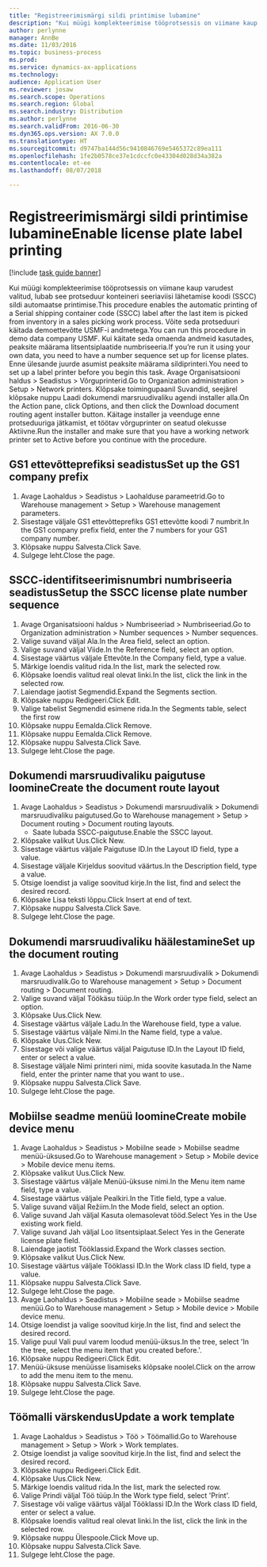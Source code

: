 ```yaml
--- 
title: "Registreerimismärgi sildi printimise lubamine"
description: "Kui müügi komplekteerimise tööprotsessis on viimane kaup varudest valitud, lubab see protseduur konteineri seeriaviisi lähetamise koodi (SSCC) sildi automaatse printimise."
author: perlynne
manager: AnnBe
ms.date: 11/03/2016
ms.topic: business-process
ms.prod: 
ms.service: dynamics-ax-applications
ms.technology: 
audience: Application User
ms.reviewer: josaw
ms.search.scope: Operations
ms.search.region: Global
ms.search.industry: Distribution
ms.author: perlynne
ms.search.validFrom: 2016-06-30
ms.dyn365.ops.version: AX 7.0.0
ms.translationtype: HT
ms.sourcegitcommit: d9747ba144d56c9410846769e5465372c89ea111
ms.openlocfilehash: 1fe2b0578ce37e1cdccfc0e43304d028d34a382a
ms.contentlocale: et-ee
ms.lasthandoff: 08/07/2018

---
```

# <a name="enable-license-plate-label-printing"></a><span data-ttu-id="f9cde-103">Registreerimismärgi sildi printimise lubamine</span><span class="sxs-lookup"><span data-stu-id="f9cde-103">Enable license plate label printing</span></span>

[!include [task guide banner](../../includes/task-guide-banner.md)]

<span data-ttu-id="f9cde-104">Kui müügi komplekteerimise tööprotsessis on viimane kaup varudest valitud, lubab see protseduur konteineri seeriaviisi lähetamise koodi (SSCC) sildi automaatse printimise.</span><span class="sxs-lookup"><span data-stu-id="f9cde-104">This procedure enables the automatic printing of a Serial shipping container code (SSCC) label after the last item is picked from inventory in a sales picking work process.</span></span> <span data-ttu-id="f9cde-105">Võite seda protseduuri käitada demoettevõtte USMF-i andmetega.</span><span class="sxs-lookup"><span data-stu-id="f9cde-105">You can run this procedure in demo data company USMF.</span></span> <span data-ttu-id="f9cde-106">Kui käitate seda omaenda andmeid kasutades, peaksite määrama litsentsiplaatide numbriseeria.</span><span class="sxs-lookup"><span data-stu-id="f9cde-106">If you’re run it using your own data, you need to have a number sequence set up for license plates.</span></span> <span data-ttu-id="f9cde-107">Enne ülesande juurde asumist peaksite määrama sildiprinteri.</span><span class="sxs-lookup"><span data-stu-id="f9cde-107">You need to set up a label printer before you begin this task.</span></span> <span data-ttu-id="f9cde-108">Avage Organisatsiooni haldus > Seadistus > Võrguprinterid.</span><span class="sxs-lookup"><span data-stu-id="f9cde-108">Go to Organization administration > Setup > Network printers.</span></span> <span data-ttu-id="f9cde-109">Klõpsake toimingupaanil Suvandid, seejärel klõpsake nuppu Laadi dokumendi marsruudivaliku agendi installer alla.</span><span class="sxs-lookup"><span data-stu-id="f9cde-109">On the Action pane, click Options, and then click the Download document routing agent installer button.</span></span> <span data-ttu-id="f9cde-110">Käitage installer ja veenduge enne protseduuriga jätkamist, et töötav võrguprinter on seatud olekusse Aktiivne.</span><span class="sxs-lookup"><span data-stu-id="f9cde-110">Run the installer and make sure that you have a working network printer set to Active before you continue with the procedure.</span></span>


## <a name="set-up-the-gs1-company-prefix"></a><span data-ttu-id="f9cde-111">GS1 ettevõtteprefiksi seadistus</span><span class="sxs-lookup"><span data-stu-id="f9cde-111">Set up the GS1 company prefix</span></span>
1. <span data-ttu-id="f9cde-112">Avage Laohaldus > Seadistus > Laohalduse parameetrid.</span><span class="sxs-lookup"><span data-stu-id="f9cde-112">Go to Warehouse management > Setup > Warehouse management parameters.</span></span>
2. <span data-ttu-id="f9cde-113">Sisestage väljale GS1 ettevõtteprefiks GS1 ettevõtte koodi 7 numbrit.</span><span class="sxs-lookup"><span data-stu-id="f9cde-113">In the GS1 company prefix field, enter the 7 numbers for your GS1 company number.</span></span>
3. <span data-ttu-id="f9cde-114">Klõpsake nuppu Salvesta.</span><span class="sxs-lookup"><span data-stu-id="f9cde-114">Click Save.</span></span>
4. <span data-ttu-id="f9cde-115">Sulgege leht.</span><span class="sxs-lookup"><span data-stu-id="f9cde-115">Close the page.</span></span>

## <a name="setup-the-sscc-license-plate-number-sequence"></a><span data-ttu-id="f9cde-116">SSCC-identifitseerimisnumbri numbriseeria seadistus</span><span class="sxs-lookup"><span data-stu-id="f9cde-116">Setup the SSCC license plate number sequence</span></span>
1. <span data-ttu-id="f9cde-117">Avage Organisatsiooni haldus > Numbriseeriad > Numbriseeriad.</span><span class="sxs-lookup"><span data-stu-id="f9cde-117">Go to Organization administration > Number sequences > Number sequences.</span></span>
2. <span data-ttu-id="f9cde-118">Valige suvand väljal Ala.</span><span class="sxs-lookup"><span data-stu-id="f9cde-118">In the Area field, select an option.</span></span>
3. <span data-ttu-id="f9cde-119">Valige suvand väljal Viide.</span><span class="sxs-lookup"><span data-stu-id="f9cde-119">In the Reference field, select an option.</span></span>
4. <span data-ttu-id="f9cde-120">Sisestage väärtus väljale Ettevõte.</span><span class="sxs-lookup"><span data-stu-id="f9cde-120">In the Company field, type a value.</span></span>
5. <span data-ttu-id="f9cde-121">Märkige loendis valitud rida.</span><span class="sxs-lookup"><span data-stu-id="f9cde-121">In the list, mark the selected row.</span></span>
6. <span data-ttu-id="f9cde-122">Klõpsake loendis valitud real olevat linki.</span><span class="sxs-lookup"><span data-stu-id="f9cde-122">In the list, click the link in the selected row.</span></span>
7. <span data-ttu-id="f9cde-123">Laiendage jaotist Segmendid.</span><span class="sxs-lookup"><span data-stu-id="f9cde-123">Expand the Segments section.</span></span>
8. <span data-ttu-id="f9cde-124">Klõpsake nuppu Redigeeri.</span><span class="sxs-lookup"><span data-stu-id="f9cde-124">Click Edit.</span></span>
9. <span data-ttu-id="f9cde-125">Valige tabelist Segmendid esimene rida.</span><span class="sxs-lookup"><span data-stu-id="f9cde-125">In the Segments table, select the first row</span></span>
10. <span data-ttu-id="f9cde-126">Klõpsake nuppu Eemalda.</span><span class="sxs-lookup"><span data-stu-id="f9cde-126">Click Remove.</span></span>
11. <span data-ttu-id="f9cde-127">Klõpsake nuppu Eemalda.</span><span class="sxs-lookup"><span data-stu-id="f9cde-127">Click Remove.</span></span>
12. <span data-ttu-id="f9cde-128">Klõpsake nuppu Salvesta.</span><span class="sxs-lookup"><span data-stu-id="f9cde-128">Click Save.</span></span>
13. <span data-ttu-id="f9cde-129">Sulgege leht.</span><span class="sxs-lookup"><span data-stu-id="f9cde-129">Close the page.</span></span>

## <a name="create-the-document-route-layout"></a><span data-ttu-id="f9cde-130">Dokumendi marsruudivaliku paigutuse loomine</span><span class="sxs-lookup"><span data-stu-id="f9cde-130">Create the document route layout</span></span>
1. <span data-ttu-id="f9cde-131">Avage Laohaldus > Seadistus > Dokumendi marsruudivalik > Dokumendi marsruudivaliku paigutused.</span><span class="sxs-lookup"><span data-stu-id="f9cde-131">Go to Warehouse management > Setup > Document routing > Document routing layouts.</span></span>
    * <span data-ttu-id="f9cde-132">Saate lubada SSCC-paigutuse.</span><span class="sxs-lookup"><span data-stu-id="f9cde-132">Enable the SSCC layout.</span></span>  
2. <span data-ttu-id="f9cde-133">Klõpsake valikut Uus.</span><span class="sxs-lookup"><span data-stu-id="f9cde-133">Click New.</span></span>
3. <span data-ttu-id="f9cde-134">Sisestage väärtus väljale Paigutuse ID.</span><span class="sxs-lookup"><span data-stu-id="f9cde-134">In the Layout ID field, type a value.</span></span>
4. <span data-ttu-id="f9cde-135">Sisestage väljale Kirjeldus soovitud väärtus.</span><span class="sxs-lookup"><span data-stu-id="f9cde-135">In the Description field, type a value.</span></span>
5. <span data-ttu-id="f9cde-136">Otsige loendist ja valige soovitud kirje.</span><span class="sxs-lookup"><span data-stu-id="f9cde-136">In the list, find and select the desired record.</span></span>
6. <span data-ttu-id="f9cde-137">Klõpsake Lisa teksti lõppu.</span><span class="sxs-lookup"><span data-stu-id="f9cde-137">Click Insert at end of text.</span></span>
7. <span data-ttu-id="f9cde-138">Klõpsake nuppu Salvesta.</span><span class="sxs-lookup"><span data-stu-id="f9cde-138">Click Save.</span></span>
8. <span data-ttu-id="f9cde-139">Sulgege leht.</span><span class="sxs-lookup"><span data-stu-id="f9cde-139">Close the page.</span></span>

## <a name="set-up-the-document-routing"></a><span data-ttu-id="f9cde-140">Dokumendi marsruudivaliku häälestamine</span><span class="sxs-lookup"><span data-stu-id="f9cde-140">Set up the document routing</span></span>
1. <span data-ttu-id="f9cde-141">Avage Laohaldus > Seadistus > Dokumendi marsruudivalik > Dokumendi marsruudivalik.</span><span class="sxs-lookup"><span data-stu-id="f9cde-141">Go to Warehouse management > Setup > Document routing > Document routing.</span></span>
2. <span data-ttu-id="f9cde-142">Valige suvand väljal Töökäsu tüüp.</span><span class="sxs-lookup"><span data-stu-id="f9cde-142">In the Work order type field, select an option.</span></span>
3. <span data-ttu-id="f9cde-143">Klõpsake Uus.</span><span class="sxs-lookup"><span data-stu-id="f9cde-143">Click New.</span></span>
4. <span data-ttu-id="f9cde-144">Sisestage väärtus väljale Ladu.</span><span class="sxs-lookup"><span data-stu-id="f9cde-144">In the Warehouse field, type a value.</span></span>
5. <span data-ttu-id="f9cde-145">Sisestage väärtus väljale Nimi.</span><span class="sxs-lookup"><span data-stu-id="f9cde-145">In the Name field, type a value.</span></span>
6. <span data-ttu-id="f9cde-146">Klõpsake Uus.</span><span class="sxs-lookup"><span data-stu-id="f9cde-146">Click New.</span></span>
7. <span data-ttu-id="f9cde-147">Sisestage või valige väärtus väljal Paigutuse ID.</span><span class="sxs-lookup"><span data-stu-id="f9cde-147">In the Layout ID field, enter or select a value.</span></span>
8. <span data-ttu-id="f9cde-148">Sisestage väljale Nimi printeri nimi, mida soovite kasutada.</span><span class="sxs-lookup"><span data-stu-id="f9cde-148">In the Name field, enter the printer name that you want to use..</span></span>
9. <span data-ttu-id="f9cde-149">Klõpsake nuppu Salvesta.</span><span class="sxs-lookup"><span data-stu-id="f9cde-149">Click Save.</span></span>
10. <span data-ttu-id="f9cde-150">Sulgege leht.</span><span class="sxs-lookup"><span data-stu-id="f9cde-150">Close the page.</span></span>

## <a name="create-mobile-device-menu"></a><span data-ttu-id="f9cde-151">Mobiilse seadme menüü loomine</span><span class="sxs-lookup"><span data-stu-id="f9cde-151">Create mobile device menu</span></span>
1. <span data-ttu-id="f9cde-152">Avage Laohaldus > Seadistus > Mobiilne seade > Mobiilse seadme menüü-üksused.</span><span class="sxs-lookup"><span data-stu-id="f9cde-152">Go to Warehouse management > Setup > Mobile device > Mobile device menu items.</span></span>
2. <span data-ttu-id="f9cde-153">Klõpsake valikut Uus.</span><span class="sxs-lookup"><span data-stu-id="f9cde-153">Click New.</span></span>
3. <span data-ttu-id="f9cde-154">Sisestage väärtus väljale Menüü-üksuse nimi.</span><span class="sxs-lookup"><span data-stu-id="f9cde-154">In the Menu item name field, type a value.</span></span>
4. <span data-ttu-id="f9cde-155">Sisestage väärtus väljale Pealkiri.</span><span class="sxs-lookup"><span data-stu-id="f9cde-155">In the Title field, type a value.</span></span>
5. <span data-ttu-id="f9cde-156">Valige suvand väljal Režiim.</span><span class="sxs-lookup"><span data-stu-id="f9cde-156">In the Mode field, select an option.</span></span>
6. <span data-ttu-id="f9cde-157">Valige suvand Jah väljal Kasuta olemasolevat tööd.</span><span class="sxs-lookup"><span data-stu-id="f9cde-157">Select Yes in the Use existing work field.</span></span>
7. <span data-ttu-id="f9cde-158">Valige suvand Jah väljal Loo litsentsiplaat.</span><span class="sxs-lookup"><span data-stu-id="f9cde-158">Select Yes in the Generate license plate field.</span></span>
8. <span data-ttu-id="f9cde-159">Laiendage jaotist Tööklassid.</span><span class="sxs-lookup"><span data-stu-id="f9cde-159">Expand the Work classes section.</span></span>
9. <span data-ttu-id="f9cde-160">Klõpsake valikut Uus.</span><span class="sxs-lookup"><span data-stu-id="f9cde-160">Click New.</span></span>
10. <span data-ttu-id="f9cde-161">Sisestage väärtus väljale Tööklassi ID.</span><span class="sxs-lookup"><span data-stu-id="f9cde-161">In the Work class ID field, type a value.</span></span>
11. <span data-ttu-id="f9cde-162">Klõpsake nuppu Salvesta.</span><span class="sxs-lookup"><span data-stu-id="f9cde-162">Click Save.</span></span>
12. <span data-ttu-id="f9cde-163">Sulgege leht.</span><span class="sxs-lookup"><span data-stu-id="f9cde-163">Close the page.</span></span>
13. <span data-ttu-id="f9cde-164">Avage Laohaldus > Seadistus > Mobiilne seade > Mobiilse seadme menüü.</span><span class="sxs-lookup"><span data-stu-id="f9cde-164">Go to Warehouse management > Setup > Mobile device > Mobile device menu.</span></span>
14. <span data-ttu-id="f9cde-165">Otsige loendist ja valige soovitud kirje.</span><span class="sxs-lookup"><span data-stu-id="f9cde-165">In the list, find and select the desired record.</span></span>
15. <span data-ttu-id="f9cde-166">Valige puul Vali puul varem loodud menüü-üksus.</span><span class="sxs-lookup"><span data-stu-id="f9cde-166">In the tree, select 'In the tree, select the menu item that you created before.'.</span></span>
16. <span data-ttu-id="f9cde-167">Klõpsake nuppu Redigeeri.</span><span class="sxs-lookup"><span data-stu-id="f9cde-167">Click Edit.</span></span>
17. <span data-ttu-id="f9cde-168">Menüü-üksuse menüüsse lisamiseks klõpsake noolel.</span><span class="sxs-lookup"><span data-stu-id="f9cde-168">Click on the arrow to add the menu item to the menu.</span></span>
18. <span data-ttu-id="f9cde-169">Klõpsake nuppu Salvesta.</span><span class="sxs-lookup"><span data-stu-id="f9cde-169">Click Save.</span></span>
19. <span data-ttu-id="f9cde-170">Sulgege leht.</span><span class="sxs-lookup"><span data-stu-id="f9cde-170">Close the page.</span></span>

## <a name="update-a-work-template"></a><span data-ttu-id="f9cde-171">Töömalli värskendus</span><span class="sxs-lookup"><span data-stu-id="f9cde-171">Update a work template</span></span>
1. <span data-ttu-id="f9cde-172">Avage Laohaldus > Seadistus > Töö > Töömallid.</span><span class="sxs-lookup"><span data-stu-id="f9cde-172">Go to Warehouse management > Setup > Work > Work templates.</span></span>
2. <span data-ttu-id="f9cde-173">Otsige loendist ja valige soovitud kirje.</span><span class="sxs-lookup"><span data-stu-id="f9cde-173">In the list, find and select the desired record.</span></span>
3. <span data-ttu-id="f9cde-174">Klõpsake nuppu Redigeeri.</span><span class="sxs-lookup"><span data-stu-id="f9cde-174">Click Edit.</span></span>
4. <span data-ttu-id="f9cde-175">Klõpsake Uus.</span><span class="sxs-lookup"><span data-stu-id="f9cde-175">Click New.</span></span>
5. <span data-ttu-id="f9cde-176">Märkige loendis valitud rida.</span><span class="sxs-lookup"><span data-stu-id="f9cde-176">In the list, mark the selected row.</span></span>
6. <span data-ttu-id="f9cde-177">Valige Prindi väljal Töö tüüp.</span><span class="sxs-lookup"><span data-stu-id="f9cde-177">In the Work type field, select 'Print'.</span></span>
7. <span data-ttu-id="f9cde-178">Sisestage või valige väärtus väljal Tööklassi ID.</span><span class="sxs-lookup"><span data-stu-id="f9cde-178">In the Work class ID field, enter or select a value.</span></span>
8. <span data-ttu-id="f9cde-179">Klõpsake loendis valitud real olevat linki.</span><span class="sxs-lookup"><span data-stu-id="f9cde-179">In the list, click the link in the selected row.</span></span>
9. <span data-ttu-id="f9cde-180">Klõpsake nuppu Ülespoole.</span><span class="sxs-lookup"><span data-stu-id="f9cde-180">Click Move up.</span></span>
10. <span data-ttu-id="f9cde-181">Klõpsake nuppu Salvesta.</span><span class="sxs-lookup"><span data-stu-id="f9cde-181">Click Save.</span></span>
11. <span data-ttu-id="f9cde-182">Sulgege leht.</span><span class="sxs-lookup"><span data-stu-id="f9cde-182">Close the page.</span></span>


